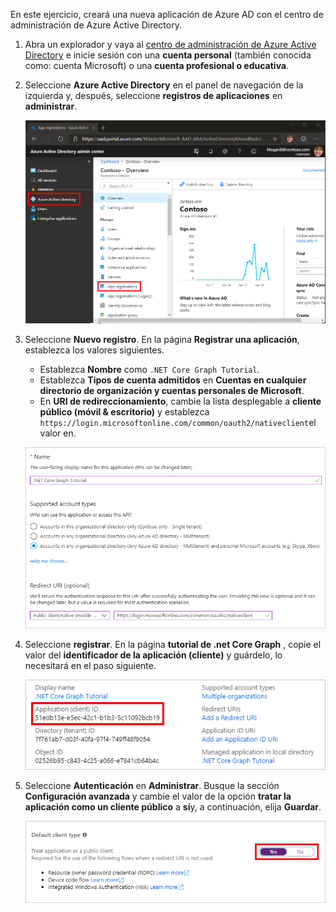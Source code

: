 <!-- markdownlint-disable MD002 MD041 -->

En este ejercicio, creará una nueva aplicación de Azure AD con el centro de administración de Azure Active Directory.

1. Abra un explorador y vaya al [centro de administración de Azure Active Directory](https://aad.portal.azure.com) e inicie sesión con una **cuenta personal** (también conocida como: cuenta Microsoft) o una **cuenta profesional o educativa**.

1. Seleccione **Azure Active Directory** en el panel de navegación de la izquierda y, después, seleccione **registros de aplicaciones** en **administrar**.

    ![Una captura de pantalla de los registros de la aplicación ](./images/aad-portal-app-registrations.png)

1. Seleccione **Nuevo registro**. En la página **Registrar una aplicación**, establezca los valores siguientes.

    - Establezca **Nombre** como `.NET Core Graph Tutorial`.
    - Establezca **Tipos de cuenta admitidos** en **Cuentas en cualquier directorio de organización y cuentas personales de Microsoft**.
    - En **URI de redireccionamiento**, cambie la lista desplegable a **cliente público (móvil & escritorio)** y establezca `https://login.microsoftonline.com/common/oauth2/nativeclient`el valor en.

    ![Captura de pantalla de la página registrar una aplicación](./images/aad-register-an-app.png)

1. Seleccione **registrar**. En la página **tutorial de .net Core Graph** , copie el valor del **identificador de la aplicación (cliente)** y guárdelo, lo necesitará en el paso siguiente.

    ![Captura de pantalla del identificador de la aplicación del nuevo registro de la aplicación](./images/aad-application-id.png)

1. Seleccione **Autenticación** en **Administrar**. Busque la sección **Configuración avanzada** y cambie el valor de la opción **tratar la aplicación como un cliente público** a **sí**y, a continuación, elija **Guardar**.

    ![Captura de pantalla de la sección tipo de cliente predeterminado](./images/aad-default-client-type.png)
